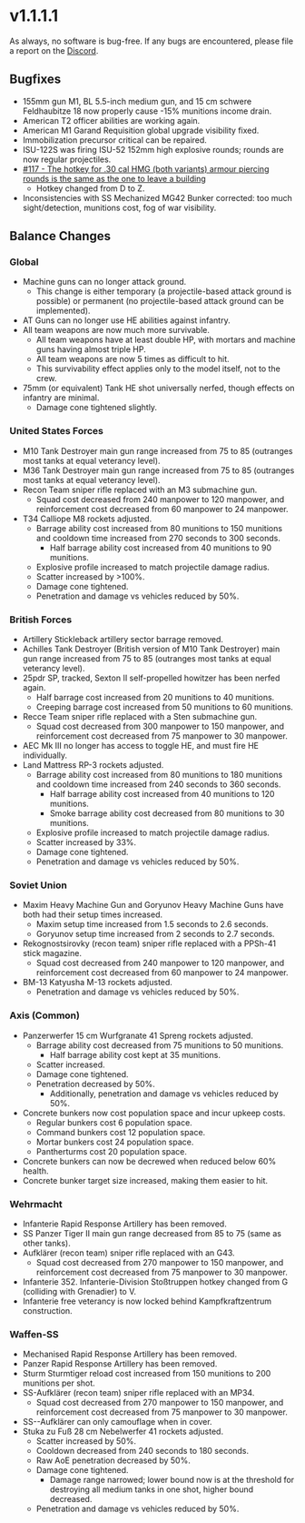# v1.1.1.1

As always, no software is bug-free. If any bugs are encountered, please file a report on the [Discord](https://discord.gg/6VeK5jhggB).

## Bugfixes

- 155mm gun M1, BL 5.5-inch medium gun, and 15 cm schwere Feldhaubitze 18 now properly cause -15% munitions income drain.
- American T2 officer abilities are working again.
- American M1 Garand Requisition global upgrade visibility fixed.
- Immobilization precursor critical can be repaired.
- ISU-122S was firing ISU-52 152mm high explosive rounds; rounds are now regular projectiles.
- [#117 - The hotkey for .30 cal HMG (both variants) armour piercing rounds is the same as the one to leave a building](https://github.com/Stoklomolvi/Spearhead-Public/issues/117)
  - Hotkey changed from D to Z.
- Inconsistencies with SS Mechanized MG42 Bunker corrected: too much sight/detection, munitions cost, fog of war visibility.

## Balance Changes

### Global

- Machine guns can no longer attack ground.
  - This change is either temporary (a projectile-based attack ground is possible) or permanent (no projectile-based attack ground can be implemented).
- AT Guns can no longer use HE abilities against infantry.
- All team weapons are now much more survivable.
  - All team weapons have at least double HP, with mortars and machine guns having almost triple HP.
  - All team weapons are now 5 times as difficult to hit.
  - This survivability effect applies only to the model itself, not to the crew.
- 75mm (or equivalent) Tank HE shot universally nerfed, though effects on infantry are minimal.
  - Damage cone tightened slightly.

### United States Forces

- M10 Tank Destroyer main gun range increased from 75 to 85 (outranges most tanks at equal veterancy level).
- M36 Tank Destroyer main gun range increased from 75 to 85 (outranges most tanks at equal veterancy level).
- Recon Team sniper rifle replaced with an M3 submachine gun.
  - Squad cost decreased from 240 manpower to 120 manpower, and reinforcement cost decreased from 60 manpower to 24 manpower.
- T34 Calliope M8 rockets adjusted.
  - Barrage ability cost increased from 80 munitions to 150 munitions and cooldown time increased from 270 seconds to 300 seconds.
    - Half barrage ability cost increased from 40 munitions to 90 munitions.
  - Explosive profile increased to match projectile damage radius.
  - Scatter increased by >100%.
  - Damage cone tightened.
  - Penetration and damage vs vehicles reduced by 50%.

### British Forces

- Artillery Stickleback artillery sector barrage removed.
- Achilles Tank Destroyer (British version of M10 Tank Destroyer) main gun range increased from 75 to 85 (outranges most tanks at equal veterancy level).
- 25pdr SP, tracked, Sexton II self-propelled howitzer has been nerfed again.
  - Half barrage cost increased from 20 munitions to 40 munitions.
  - Creeping barrage cost increased from 50 munitions to 60 munitions.
- Recce Team sniper rifle replaced with a Sten submachine gun.
  - Squad cost decreased from 300 manpower to 150 manpower, and reinforcement cost decreased from 75 manpower to 30 manpower.
- AEC Mk III no longer has access to toggle HE, and must fire HE individually.
- Land Mattress RP-3 rockets adjusted.
  - Barrage ability cost increased from 80 munitions to 180 munitions and cooldown time increased from 240 seconds to 360 seconds.
    - Half barrage ability cost increased from 40 munitions to 120 munitions.
    - Smoke barrage ability cost decreased from 80 munitions to 30 munitions.
  - Explosive profile increased to match projectile damage radius.
  - Scatter increased by 33%.
  - Damage cone tightened.
  - Penetration and damage vs vehicles reduced by 50%.

### Soviet Union

- Maxim Heavy Machine Gun and Goryunov Heavy Machine Guns have both had their setup times increased.
  - Maxim setup time increased from 1.5 seconds to 2.6 seconds.
  - Goryunov setup time increased from 2 seconds to 2.7 seconds.
- Rekognostsirovky (recon team) sniper rifle replaced with a PPSh-41 stick magazine.
  - Squad cost decreased from 240 manpower to 120 manpower, and reinforcement cost decreased from 60 manpower to 24 manpower.
- BM-13 Katyusha M-13 rockets adjusted.
  - Penetration and damage vs vehicles reduced by 50%.

### Axis (Common)

- Panzerwerfer 15 cm Wurfgranate 41 Spreng rockets adjusted.
  - Barrage ability cost decreased from 75 munitions to 50 munitions.
    - Half barrage ability cost kept at 35 munitions.
  - Scatter increased.
  - Damage cone tightened.
  - Penetration decreased by 50%.
    - Additionally, penetration and damage vs vehicles reduced by 50%.
- Concrete bunkers now cost population space and incur upkeep costs.
  - Regular bunkers cost 6 population space.
  - Command bunkers cost 12 population space.
  - Mortar bunkers cost 24 population space.
  - Pantherturms cost 20 population space.
- Concrete bunkers can now be decrewed when reduced below 60% health.
- Concrete bunker target size increased, making them easier to hit.

### Wehrmacht

- Infanterie Rapid Response Artillery has been removed.
- SS Panzer Tiger II main gun range decreased from 85 to 75 (same as other tanks).
- Aufklärer (recon team) sniper rifle replaced with an G43.
  - Squad cost decreased from 270 manpower to 150 manpower, and reinforcement cost decreased from 75 manpower to 30 manpower.
- Infanterie 352. Infanterie-Division Stoßtruppen hotkey changed from G (colliding with Grenadier) to V.
- Infanterie free veterancy is now locked behind Kampfkraftzentrum construction.

### Waffen-SS

- Mechanised Rapid Response Artillery has been removed.
- Panzer Rapid Response Artillery has been removed.
- Sturm Sturmtiger reload cost increased from 150 munitions to 200 munitions per shot.
- SS-Aufklärer (recon team) sniper rifle replaced with an MP34.
  - Squad cost decreased from 270 manpower to 150 manpower, and reinforcement cost decreased from 75 manpower to 30 manpower.
- SS--Aufklärer can only camouflage when in cover.
- Stuka zu Fuß 28 cm Nebelwerfer 41 rockets adjusted.
  - Scatter increased by 50%.
  - Cooldown decreased from 240 seconds to 180 seconds.
  - Raw AoE penetration decreased by 50%.
  - Damage cone tightened.
    - Damage range narrowed; lower bound now is at the threshold for destroying all medium tanks in one shot, higher bound decreased.
  - Penetration and damage vs vehicles reduced by 50%.
